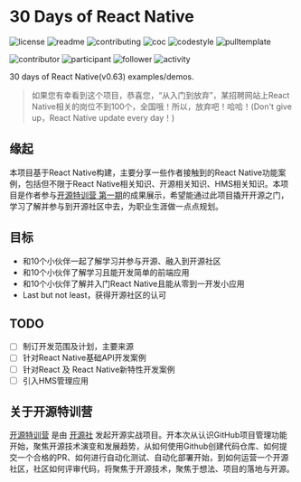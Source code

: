 [^_^]: <> (Copyright \(c\) [2020] [hu-qi]\(https://github.com/hu-qi\)[30-days-of-react-native]\(https://github.com/hu-qi/30-days-of-react-native\) is licensed under Mulan PSL v2.
You can use this software according to the terms and conditions of the Mulan PSL v2.
You may obtain a copy of Mulan PSL v2 at:
         http://license.coscl.org.cn/MulanPSL2
THIS SOFTWARE IS PROVIDED ON AN "AS IS" BASIS, WITHOUT WARRANTIES OF ANY KIND,
EITHER EXPRESS OR IMPLIED, INCLUDING BUT NOT LIMITED TO NON-INFRINGEMENT,
MERCHANTABILITY OR FIT FOR A PARTICULAR PURPOSE.
See the Mulan PSL v2 for more details.
)

# 30 Days of React Native

![license](http://github.zhangqx.com/file-checker/github/hu-qi/30-days-of-react-native?path=LICENSE)
![readme](http://github.zhangqx.com/file-checker/github/hu-qi/30-days-of-react-native?path=README.md)
![contributing](http://github.zhangqx.com/file-checker/github/hu-qi/30-days-of-react-native?path=CONTRIBUTING.md)
![coc](http://github.zhangqx.com/file-checker/github/hu-qi/30-days-of-react-native?path=CODE_OF_CONDUCT.md)
![codestyle](http://github.zhangqx.com/file-checker/github/hu-qi/30-days-of-react-native?path=CODE_STYLE.md)
![pulltemplate](http://github.zhangqx.com/file-checker/github/hu-qi/30-days-of-react-native?path=.github/PULL_REQUEST_TEMPLATE.md)

![contributor](http://github.zhangqx.com/data/github/hu-qi/30-days-of-react-native?type=contributor)
![participant](http://github.zhangqx.com/data/github/hu-qi/30-days-of-react-native?type=participant)
![follower](http://github.zhangqx.com/data/github/hu-qi/30-days-of-react-native?type=follower)
![activity](http://github.zhangqx.com/data/github/hu-qi/30-days-of-react-native?type=activity)

30 days of React Native(v0.63) examples/demos.

> 如果您有幸看到这个项目，恭喜您，“从入门到放弃”，某招聘网站上React Native相关的岗位不到100个，全国哦！所以，放弃吧！哈哈！(Don't give up，React Native update every day！)

## 缘起

本项目基于React Native构建，主要分享一些作者接触到的React Native功能案例，包括但不限于React Native相关知识、开源相关知识、HMS相关知识。本项目是作者参与[开源特训营&nbsp;第一期](https://github.com/kaiyuanshe/Open-source-training-camp)的成果展示，希望能通过此项目撬开开源之门，学习了解并参与到开源社区中去，为职业生涯做一点点规划。

## 目标

- 和10个小伙伴一起了解学习并参与开源、融入到开源社区
- 和10个小伙伴了解学习且能开发简单的前端应用
- 和10个小伙伴了解并入门React Native且能从零到一开发小应用
- Last but not least，获得开源社区的认可


## TODO

- [ ] 制订开发范围及计划，主要来源
- [ ] 针对React Native基础API开发案例
- [ ] 针对React 及 React Native新特性开发案例
- [ ] 引入HMS管理应用

## 关于开源特训营

[开源特训营](https://blog.csdn.net/kaiyuanshe/article/details/107970091) 是由 [开源社]() 发起开源实战项目。开本次从认识GitHub项目管理功能开始，聚焦开源技术演变和发展趋势，从如何使用Github创建代码仓库、如何提交一个合格的PR、如何进行自动化测试、自动化部署开始，到如何运营一个开源社区，社区如何评审代码，将聚焦于开源技术，聚焦于想法、项目的落地与开源。

